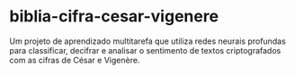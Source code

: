 # biblia-cifra-cesar-vigenere
Um projeto de aprendizado multitarefa que utiliza redes neurais profundas para classificar, decifrar e analisar o sentimento de textos criptografados com as cifras de César e Vigenère.
